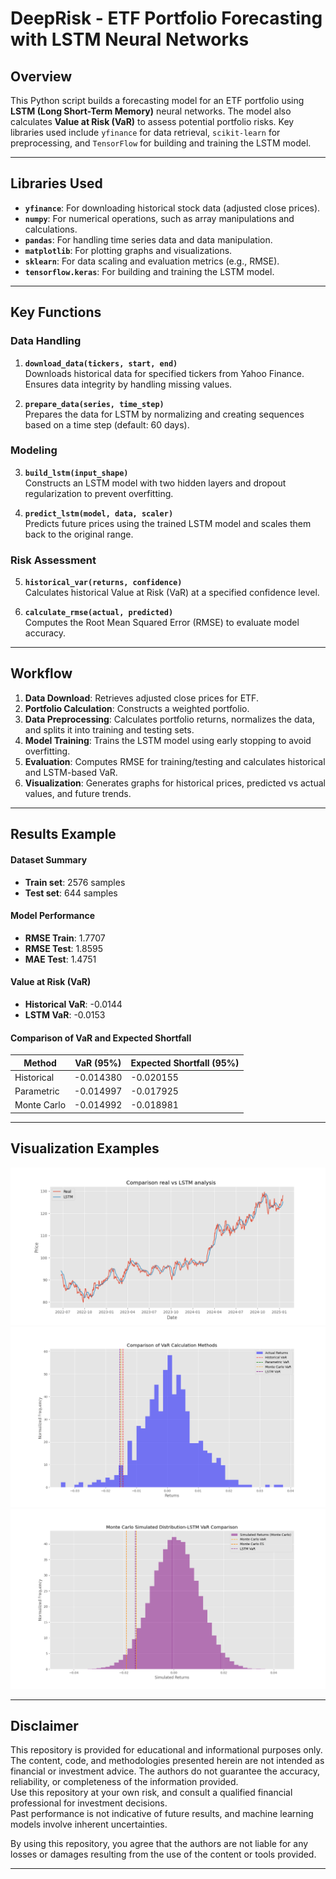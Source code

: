 # DeepRisk - ETF Portfolio Forecasting with LSTM Neural Networks

## Overview
This Python script builds a forecasting model for an ETF portfolio using **LSTM (Long Short-Term Memory)** neural networks. The model also calculates **Value at Risk (VaR)** to assess potential portfolio risks. Key libraries used include `yfinance` for data retrieval, `scikit-learn` for preprocessing, and `TensorFlow` for building and training the LSTM model.

---

## Libraries Used
- **`yfinance`**: For downloading historical stock data (adjusted close prices).  
- **`numpy`**: For numerical operations, such as array manipulations and calculations.  
- **`pandas`**: For handling time series data and data manipulation.  
- **`matplotlib`**: For plotting graphs and visualizations.  
- **`sklearn`**: For data scaling and evaluation metrics (e.g., RMSE).  
- **`tensorflow.keras`**: For building and training the LSTM model.  

---

## Key Functions
### Data Handling
1. **`download_data(tickers, start, end)`**  
   Downloads historical data for specified tickers from Yahoo Finance. Ensures data integrity by handling missing values.  

2. **`prepare_data(series, time_step)`**  
   Prepares the data for LSTM by normalizing and creating sequences based on a time step (default: 60 days).

### Modeling
3. **`build_lstm(input_shape)`**  
   Constructs an LSTM model with two hidden layers and dropout regularization to prevent overfitting.  

4. **`predict_lstm(model, data, scaler)`**  
   Predicts future prices using the trained LSTM model and scales them back to the original range.  

### Risk Assessment
5. **`historical_var(returns, confidence)`**  
   Calculates historical Value at Risk (VaR) at a specified confidence level.  

6. **`calculate_rmse(actual, predicted)`**  
   Computes the Root Mean Squared Error (RMSE) to evaluate model accuracy.  
---

## Workflow
1. **Data Download**: Retrieves adjusted close prices for ETF.  
2. **Portfolio Calculation**: Constructs a weighted portfolio.  
3. **Data Preprocessing**: Calculates portfolio returns, normalizes the data, and splits it into training and testing sets.  
4. **Model Training**: Trains the LSTM model using early stopping to avoid overfitting.  
5. **Evaluation**: Computes RMSE for training/testing and calculates historical and LSTM-based VaR.  
6. **Visualization**: Generates graphs for historical prices, predicted vs actual values, and future trends.  

---

## Results Example

#### Dataset Summary
- **Train set**: 2576 samples
- **Test set**: 644 samples

#### Model Performance
- **RMSE Train**: 1.7707  
- **RMSE Test**: 1.8595  
- **MAE Test**: 1.4751  

#### Value at Risk (VaR)
- **Historical VaR**: -0.0144  
- **LSTM VaR**: -0.0153  

#### Comparison of VaR and Expected Shortfall
| Method       | VaR (95%)   | Expected Shortfall (95%) |
|--------------|-------------|--------------------------|
| Historical   | -0.014380   | -0.020155               |
| Parametric   | -0.014997   | -0.017925               |
| Monte Carlo  | -0.014992   | -0.018981               |

---

## Visualization Examples

![image alt](https://github.com/massimocapuano0/DeepRisk/blob/5a186ec694125e57f8337631906c8f46682071e2/LSTM%20analysis.png)
![image alt](https://github.com/massimocapuano0/DeepRisk/blob/5a186ec694125e57f8337631906c8f46682071e2/VaR.png)
![image alt](https://github.com/massimocapuano0/DeepRisk/blob/5a186ec694125e57f8337631906c8f46682071e2/VaR2.png)

---

## Disclaimer
This repository is provided for educational and informational purposes only. The content, code, and methodologies presented herein are not intended as financial or investment advice. 
The authors do not guarantee the accuracy, reliability, or completeness of the information provided.  
Use this repository at your own risk, and consult a qualified financial professional for investment decisions.  
Past performance is not indicative of future results, and machine learning models involve inherent uncertainties.  

By using this repository, you agree that the authors are not liable for any losses or damages resulting from the use of the content or tools provided.  

---

